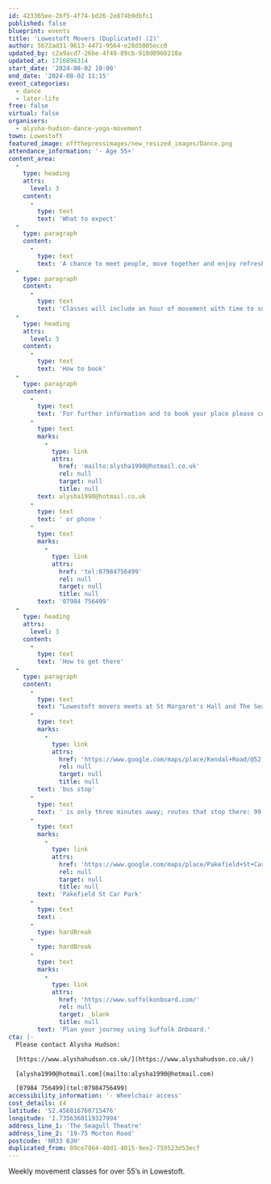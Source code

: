 ```yaml
---
id: 423365ee-2bf5-4f74-bd26-2e874b9dbfc1
published: false
blueprint: events
title: 'Lowestoft Movers (Duplicated) (2)'
author: 5b72ad31-9613-4471-9564-e28d5005ecc0
updated_by: c2a9acd7-26be-4f49-89cb-918d0960210a
updated_at: 1716896314
start_date: '2024-08-02 10:00'
end_date: '2024-08-02 11:15'
event_categories:
  - dance
  - later-life
free: false
virtual: false
organisers:
  - alysha-hudson-dance-yoga-movement
town: Lowestoft
featured_image: offthepressimages/new_resized_images/Dance.png
attendance_information: '- Age 55+'
content_area:
  -
    type: heading
    attrs:
      level: 3
    content:
      -
        type: text
        text: 'What to expect'
  -
    type: paragraph
    content:
      -
        type: text
        text: 'A chance to meet people, move together and enjoy refreshments and a chat afterwards.'
  -
    type: paragraph
    content:
      -
        type: text
        text: 'Classes will include an hour of movement with time to socialise at the end with tea, coffee and biscuits.'
  -
    type: heading
    attrs:
      level: 3
    content:
      -
        type: text
        text: 'How to book'
  -
    type: paragraph
    content:
      -
        type: text
        text: 'For further information and to book your place please contact community dance artist Alysha Hudson by email '
      -
        type: text
        marks:
          -
            type: link
            attrs:
              href: 'mailto:alysha1990@hotmail.co.uk'
              rel: null
              target: null
              title: null
        text: alysha1990@hotmail.co.uk
      -
        type: text
        text: ' or phone '
      -
        type: text
        marks:
          -
            type: link
            attrs:
              href: 'tel:07984756499'
              rel: null
              target: null
              title: null
        text: '07984 756499'
  -
    type: heading
    attrs:
      level: 3
    content:
      -
        type: text
        text: 'How to get there'
  -
    type: paragraph
    content:
      -
        type: text
        text: "Lowestoft movers meets at St Margaret's Hall and The Seagull Theatre in Lowestoft. The Seagull is located minutes away from the Pakefield Beach. The nearest "
      -
        type: text
        marks:
          -
            type: link
            attrs:
              href: 'https://www.google.com/maps/place/Kendal+Road/@52.4576983,1.7353206,19.01z/data=!4m23!1m16!4m15!1m6!1m2!1s0x47da1a4971b973c9:0x2c84b33fec5a721b!2sKendal+Road,+Lowestoft+NR33+0PD!2m2!1d1.7355958!2d52.4583896!1m6!1m2!1s0x47da1a4994894eb3:0x507aba8852d97178!2sThe+Seagull,+19-75+Morton+Rd,+Pakefield,+Lowestoft+NR33+0JH!2m2!1d1.7356033!2d52.4566925!3e2!3m5!1s0x47da1a497726cb69:0xa3de9b97c36f9552!8m2!3d52.458103!4d1.735413!16s%2Fg%2F1q67ckbl6'
              rel: null
              target: null
              title: null
        text: 'bus stop'
      -
        type: text
        text: ' is only three minutes away; routes that stop there: 99 Coastal Clipper, X2 Coastlink, 902 and X21 Coastlink. The closest parking is '
      -
        type: text
        marks:
          -
            type: link
            attrs:
              href: 'https://www.google.com/maps/place/Pakefield+St+Car+Park/@52.4572396,1.7325911,17.25z/data=!4m23!1m16!4m15!1m6!1m2!1s0x47da1a4971b973c9:0x2c84b33fec5a721b!2sKendal+Road,+Lowestoft+NR33+0PD!2m2!1d1.7355958!2d52.4583896!1m6!1m2!1s0x47da1a4994894eb3:0x507aba8852d97178!2sThe+Seagull,+19-75+Morton+Rd,+Pakefield,+Lowestoft+NR33+0JH!2m2!1d1.7356033!2d52.4566925!3e2!3m5!1s0x47da1b5e1c31d843:0x69c464699df856ce!8m2!3d52.4557954!4d1.7376769!16s%2Fg%2F11frs3mqjx'
              rel: null
              target: null
              title: null
        text: 'Pakefield St Car Park'
      -
        type: text
        text: .
      -
        type: hardBreak
      -
        type: hardBreak
      -
        type: text
        marks:
          -
            type: link
            attrs:
              href: 'https://www.suffolkonboard.com/'
              rel: null
              target: _blank
              title: null
        text: 'Plan your journey using Suffolk Onboard.'
cta: |-
  Please contact Alysha Hudson:

  [https://www.alyshahudson.co.uk/](https://www.alyshahudson.co.uk/)

  [alysha1990@hotmail.com](mailto:alysha1990@hotmail.com)

  [07984 756499](tel:07984756499)
accessibility_information: '- Wheelchair access'
cost_details: £4
latitude: '52.456816760715476'
longitude: '1.7356360119327994'
address_line_1: 'The Seagull Theatre'
address_line_2: '19-75 Morton Road'
postcode: 'NR33 0JH'
duplicated_from: 09ce7864-40d1-4015-9ee2-759523d53ecf
---
```

Weekly movement classes for over 55’s in Lowestoft.